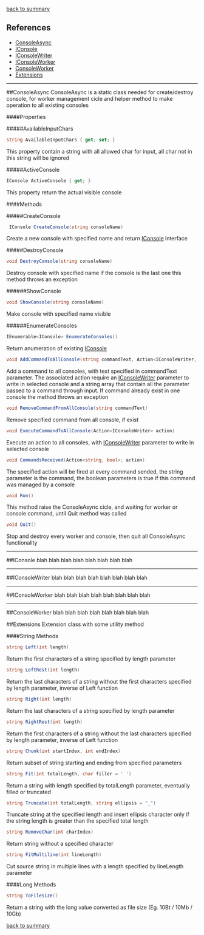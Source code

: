 [back to summary](summary.md)

References
------------------------------------------------------------------------

* [ConsoleAsync](#consoleasync)
* [IConsole](#iconsole)
* [IConsoleWriter](#iconsolewriter)
* [IConsoleWorker](#iconsoleworker)
* [ConsoleWorker](#consoleworker)
* [Extensions](#extensions)



------------------------------------------------------------------------
##ConsoleAsync
ConsoleAsync is a static class needed for create/destroy console, for worker management cicle 
and helper method to make operation to all existing consoles

####Properties

#####AvailableInputChars
```c#
string AvailableInputChars { get; set; }
```
This property contain a string with all allowed char for input, all char not in this string will be ignored
 
 #####ActiveConsole
```c#
IConsole ActiveConsole { get; }
```
This property return the actual visible console

####Methods

#####CreateConsole
```c#
 IConsole CreateConsole(string consoleName)
```
Create a new console with specified name and return [IConsole](#IConsole) interface

#####DestroyConsole
```c#
void DestroyConsole(string consoleName)
```
Destroy console with specified name if the console is the last one this method throws an exception

######ShowConsole
```c#
void ShowConsole(string consoleName)
```
Make console with specified name visible

######EnumerateConsoles
```c#
IEnumerable<IConsole> EnumerateConsoles()
```
Return anumeration of existing [IConsole](#IConsole)

```c#
void AddCommandToAllConsole(string commandText, Action<IConsoleWriter, string[]> action)
```
Add a command to all consoles, with text specified in commandText parameter. The associated action require an [IConsoleWriter](#IConsoleWriter) parameter to write in selected console and a string array that contain all the parameter passed to a command through input. If command already exist in one console the method throws an exception

```c#
void RemoveCommandFromAllConsole(string commandText)
```
Remove specified command from all console, if exist

```c#
void ExecuteCommandToAllConsole(Action<IConsoleWriter> action)
```
Execute an action to all consoles, with [IConsoleWriter](#IConsoleWriter) parameter to write in selected console

```c#
void CommandsReceived(Action<string, bool>; action)
```
The specified action will be fired at every command sended, the string parameter is the command, the boolean parameters is true if this command was managed by a console

```c#
void Run()
```
This method raise the ConsoleAsync cicle, and waiting for worker or console command, until Quit method was called

```c#
void Quit()
```
Stop and destroy every worker and console, then quit all ConsoleAsync functionality



------------------------------------------------------------------------
##IConsole
blah blah blah blah blah blah blah blah


------------------------------------------------------------------------
##IConsoleWriter
blah blah blah blah blah blah blah blah


------------------------------------------------------------------------
##IConsoleWorker
blah blah blah blah blah blah blah blah


------------------------------------------------------------------------
##ConsoleWorker
blah blah blah blah blah blah blah blah



##Extensions
Extension class with some utility method

####String Methods

```c#
string Left(int length)
```
Return the first characters of a string specified by length parameter

```c#
string LeftRest(int length)
```
Return the last characters of a string without the first characters specified by length parameter, inverse of Left function

```c#
string Right(int length)
```
Return the last characters of a string specified by length parameter

```c#
string RightRest(int length)
```
Return the first characters of a string without the last characters specified by length parameter, inverse of Left function

```c#
string Chunk(int startIndex, int endIndex)
```
Return subset of string starting and ending from specified parameters

```c#
string Fit(int totalLength, char filler = ' ')
```
Return a string with length specified by totalLength parameter, eventually filled or truncated

```c#
string Truncate(int totalLength, string ellipsis = "_")
```
Truncate string at the specified length and insert ellipsis character only if the string length is greater than the specified total length

```c#
string RemoveChar(int charIndex)
```
Return string without a specified character

```c#
string FitMultiline(int lineLength)
```
Cut source string in multiple lines with a length specified by lineLength parameter

####Long Methods

```c#
string ToFileSize()
```
Return a string with the long value converted as file size (Eg. 10Bt / 10Mb / 10Gb)

[back to summary](summary.md)
